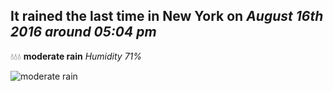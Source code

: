 ## It rained the last time in New York on *August 16th 2016 around 05:04 pm*
💧💧💧  **moderate rain** *Humidity 71%*

![moderate rain](http://openweathermap.org/img/w/10d.png)
